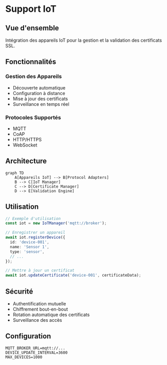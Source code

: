 # Support IoT

## Vue d'ensemble
Intégration des appareils IoT pour la gestion et la validation des certificats SSL.

## Fonctionnalités
### Gestion des Appareils
- Découverte automatique
- Configuration à distance
- Mise à jour des certificats
- Surveillance en temps réel

### Protocoles Supportés
- MQTT
- CoAP
- HTTP/HTTPS
- WebSocket

## Architecture
```mermaid
graph TD
    A[Appareils IoT] --> B[Protocol Adapters]
    B --> C[IoT Manager]
    C --> D[Certificate Manager]
    D --> E[Validation Engine]
```

## Utilisation
```typescript
// Exemple d'utilisation
const iot = new IoTManager('mqtt://broker');

// Enregistrer un appareil
await iot.registerDevice({
  id: 'device-001',
  name: 'Sensor 1',
  type: 'sensor',
  // ...
});

// Mettre à jour un certificat
await iot.updateCertificate('device-001', certificateData);
```

## Sécurité
- Authentification mutuelle
- Chiffrement bout-en-bout
- Rotation automatique des certificats
- Surveillance des accès

## Configuration
```env
MQTT_BROKER_URL=mqtt://...
DEVICE_UPDATE_INTERVAL=3600
MAX_DEVICES=1000
```
